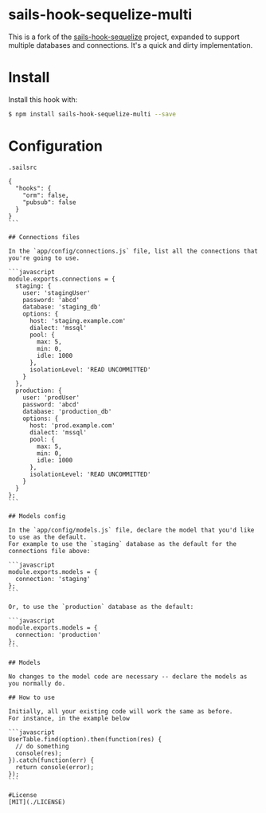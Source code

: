 # sails-hook-sequelize-multi

This is a fork of the [sails-hook-sequelize](https://github.com/festo/sails-hook-sequelize)
project, expanded to support multiple databases and connections. It's a quick and dirty
implementation.

# Install

Install this hook with:

```sh
$ npm install sails-hook-sequelize-multi --save
```

# Configuration

`.sailsrc`
````
{
  "hooks": {
    "orm": false,
    "pubsub": false
  }
}
```

## Connections files

In the `app/config/connections.js` file, list all the connections that you're going to use.

```javascript
module.exports.connections = {
  staging: {
    user: 'stagingUser'
    password: 'abcd'
    database: 'staging_db'
    options: {
      host: 'staging.example.com'
      dialect: 'mssql'
      pool: {
        max: 5,
        min: 0,
        idle: 1000
      },
      isolationLevel: 'READ UNCOMMITTED'
    }
  },
  production: {
    user: 'prodUser'
    password: 'abcd'
    database: 'production_db'
    options: {
      host: 'prod.example.com'
      dialect: 'mssql'
      pool: {
        max: 5,
        min: 0,
        idle: 1000
      },
      isolationLevel: 'READ UNCOMMITTED'
    }
  }
};
```

## Models config

In the `app/config/models.js` file, declare the model that you'd like to use as the default.
For example to use the `staging` database as the default for the connections file above:

```javascript
module.exports.models = {
  connection: 'staging'
};
```

Or, to use the `production` database as the default:

```javascript
module.exports.models = {
  connection: 'production'
};
```

## Models

No changes to the model code are necessary -- declare the models as you normally do.

## How to use

Initially, all your existing code will work the same as before.
For instance, in the example below

```javascript
UserTable.find(option).then(function(res) {
  // do something
  console(res);
}).catch(function(err) {
  return console(error);
});
```

#License
[MIT](./LICENSE)
